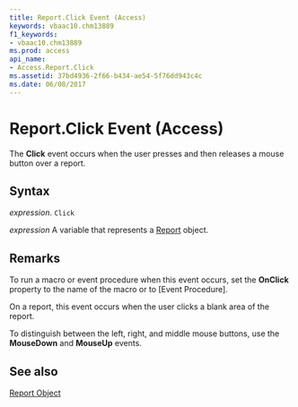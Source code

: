 ```yaml
---
title: Report.Click Event (Access)
keywords: vbaac10.chm13889
f1_keywords:
- vbaac10.chm13889
ms.prod: access
api_name:
- Access.Report.Click
ms.assetid: 37bd4936-2f66-b434-ae54-5f76dd943c4c
ms.date: 06/08/2017
---
```



# Report.Click Event (Access)

The  **Click** event occurs when the user presses and then releases a mouse button over a report.


## Syntax

 _expression_. `Click`

 _expression_ A variable that represents a [Report](Access.Report.md) object.


## Remarks

To run a macro or event procedure when this event occurs, set the  **OnClick** property to the name of the macro or to [Event Procedure].

On a report, this event occurs when the user clicks a blank area of the report.

To distinguish between the left, right, and middle mouse buttons, use the  **MouseDown** and **MouseUp** events.


## See also


[Report Object](Access.Report.md)

